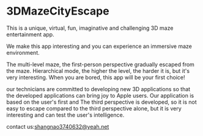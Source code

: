 # 3DMazeCityEscape

This is a unique, virtual, fun, imaginative and challenging 3D maze entertainment app.

We make this app interesting and you can experience an immersive maze environment.

The multi-level maze, the first-person perspective gradually escaped from the maze.
Hierarchical mode, the higher the level, the harder it is, but it's very interesting.
When you are bored, this app will be your first choice!


our technicians are committed to developing new 3D applications so that the developed applications can bring joy to Apple users. Our application is based on the user's first and The third perspective is developed, so it is not easy to escape compared to the third perspective alone, but it is very interesting and can test the user's intelligence.


contact us:shangnao3740632@yeah.net
